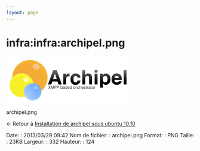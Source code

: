 ```yaml
---
layout: page
---
```


infra:infra:archipel.png
========================

[![archipel.png](../../../assets/media/infra/infra/archipel.png@cache=&w=332&h=124 "archipel.png")](../../../assets/media/infra/infra/archipel.png@cache= "Afficher le fichier original")

archipel.png

← Retour à [Installation de archipel sous ubuntu
10.10](../../../infra/archipel.html "infra:archipel")

Date:
:   2013/03/29 09:42
Nom de fichier:
:   archipel.png
Format:
:   PNG
Taille:
:   23KB
Largeur:
:   332
Hauteur:
:   124

